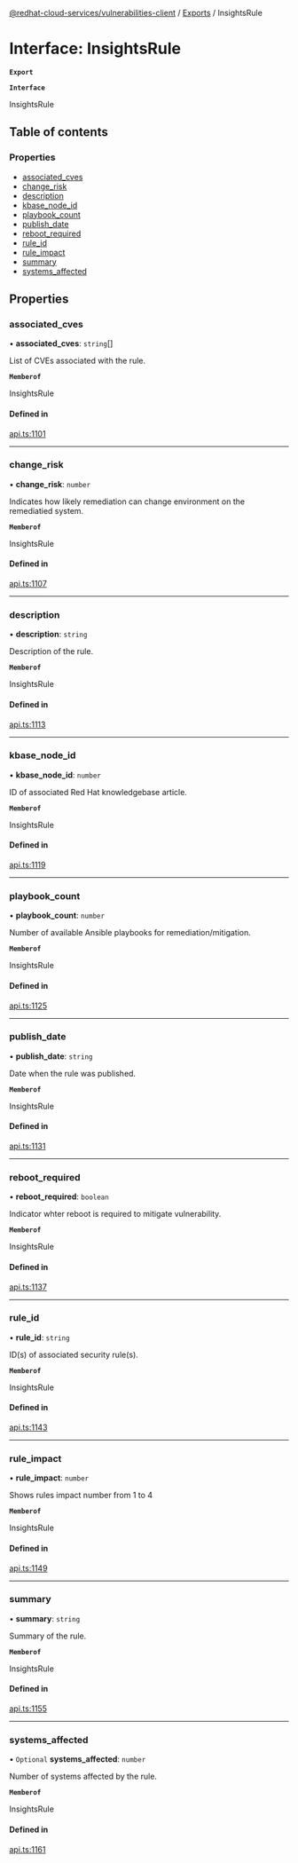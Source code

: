 [@redhat-cloud-services/vulnerabilities-client](../README.md) / [Exports](../modules.md) / InsightsRule

# Interface: InsightsRule

**`Export`**

**`Interface`**

InsightsRule

## Table of contents

### Properties

- [associated\_cves](InsightsRule.md#associated_cves)
- [change\_risk](InsightsRule.md#change_risk)
- [description](InsightsRule.md#description)
- [kbase\_node\_id](InsightsRule.md#kbase_node_id)
- [playbook\_count](InsightsRule.md#playbook_count)
- [publish\_date](InsightsRule.md#publish_date)
- [reboot\_required](InsightsRule.md#reboot_required)
- [rule\_id](InsightsRule.md#rule_id)
- [rule\_impact](InsightsRule.md#rule_impact)
- [summary](InsightsRule.md#summary)
- [systems\_affected](InsightsRule.md#systems_affected)

## Properties

### associated\_cves

• **associated\_cves**: `string`[]

List of CVEs associated with the rule.

**`Memberof`**

InsightsRule

#### Defined in

[api.ts:1101](https://github.com/mkholjuraev/javascript-clients/blob/master/packages/vulnerabilities/api.ts#L1101)

___

### change\_risk

• **change\_risk**: `number`

Indicates how likely remediation can change environment on the remediatied system.

**`Memberof`**

InsightsRule

#### Defined in

[api.ts:1107](https://github.com/mkholjuraev/javascript-clients/blob/master/packages/vulnerabilities/api.ts#L1107)

___

### description

• **description**: `string`

Description of the rule.

**`Memberof`**

InsightsRule

#### Defined in

[api.ts:1113](https://github.com/mkholjuraev/javascript-clients/blob/master/packages/vulnerabilities/api.ts#L1113)

___

### kbase\_node\_id

• **kbase\_node\_id**: `number`

ID of associated Red Hat knowledgebase article.

**`Memberof`**

InsightsRule

#### Defined in

[api.ts:1119](https://github.com/mkholjuraev/javascript-clients/blob/master/packages/vulnerabilities/api.ts#L1119)

___

### playbook\_count

• **playbook\_count**: `number`

Number of available Ansible playbooks for remediation/mitigation.

**`Memberof`**

InsightsRule

#### Defined in

[api.ts:1125](https://github.com/mkholjuraev/javascript-clients/blob/master/packages/vulnerabilities/api.ts#L1125)

___

### publish\_date

• **publish\_date**: `string`

Date when the rule was published.

**`Memberof`**

InsightsRule

#### Defined in

[api.ts:1131](https://github.com/mkholjuraev/javascript-clients/blob/master/packages/vulnerabilities/api.ts#L1131)

___

### reboot\_required

• **reboot\_required**: `boolean`

Indicator whter reboot is required to mitigate vulnerability.

**`Memberof`**

InsightsRule

#### Defined in

[api.ts:1137](https://github.com/mkholjuraev/javascript-clients/blob/master/packages/vulnerabilities/api.ts#L1137)

___

### rule\_id

• **rule\_id**: `string`

ID(s) of associated security rule(s).

**`Memberof`**

InsightsRule

#### Defined in

[api.ts:1143](https://github.com/mkholjuraev/javascript-clients/blob/master/packages/vulnerabilities/api.ts#L1143)

___

### rule\_impact

• **rule\_impact**: `number`

Shows rules impact number from 1 to 4

**`Memberof`**

InsightsRule

#### Defined in

[api.ts:1149](https://github.com/mkholjuraev/javascript-clients/blob/master/packages/vulnerabilities/api.ts#L1149)

___

### summary

• **summary**: `string`

Summary of the rule.

**`Memberof`**

InsightsRule

#### Defined in

[api.ts:1155](https://github.com/mkholjuraev/javascript-clients/blob/master/packages/vulnerabilities/api.ts#L1155)

___

### systems\_affected

• `Optional` **systems\_affected**: `number`

Number of systems affected by the rule.

**`Memberof`**

InsightsRule

#### Defined in

[api.ts:1161](https://github.com/mkholjuraev/javascript-clients/blob/master/packages/vulnerabilities/api.ts#L1161)
